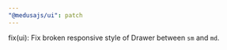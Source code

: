 ```yaml
---
"@medusajs/ui": patch
---
```


fix(ui): Fix broken responsive style of Drawer between `sm` and `md`.
